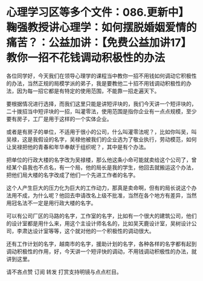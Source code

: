 # 心理学习区等多个文件：086.更新中】鞠强教授讲心理学：如何摆脱婚姻爱情的痛苦？：公益加讲：【免费公益加讲17】教你一招不花钱调动积极性的办法

各位同学好，今天我们在领导心理学的课程当中教你一招不用钱如何调动它积极性的办法，当然正规的局模学派的弟子，我是要教他二十招不用钱调动积极性的办法，因为每一招它都是有特定的使用范围，不能靠一招走遍天下。

要根据情况进行选择，而我们这里只能是讲短评块的，我们今天讲一个短评块的，二十拨招当中短评块的一招，叫灌零法，使用范围是指你企业有一点点规模，至少要有房子，工厂是用于这样的一个实体企业。

或者是有房子的单位，不适用于很小的公司，什么叫灌零法呢？，比如你叫吴，叫吴禄，这是我假设的名字，吴禄他被我们的企业选为了敬业执行，劳动模范，如何让吴禄把他的青春和年华奉献于组织呢？，其中是有个办法。

把单位的行政大楼的名字改为吴禄楼，那么他这条小命可能就卖给这个公司了，曾经某个县我也不点名，有一个局，他的局长是我的学生，他回去就搬运这个办法，把他们局大楼的名字改成了他们一个先进工作者的名字。

这个人产生巨大的压力化为巨大的工作动力，那真是卖命啊，但有的局长说这个办法用不成，为什么呢？他回去申请改名上级不批准，当然在各个地方有差异，当然用冠名法不一定是用行政大楼的名字。

可以有公司厂区的马路的名字，工作室的名字，比如有一个很大的建筑公司，他们的设计室都是用什么来，用这个主设计师名名的，比如吴天鹿设计室，吴树设计公司，李肃达设计室等等，这个就对他的一个积极性的调动很大。

还有工作计划的名字，越南市的名字，援助计划的名字，各种各样的名字都有起到调动积极性的作用，好，今天讲一个短评快的调动，不用钱调动积极性的办法，就讲到这里。

请不吝点赞 订阅 转发 打赏支持明镜与点点栏目。
